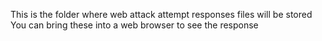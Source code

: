 This is the folder where web attack attempt responses files will be stored
You can bring these into a web browser to see the response


